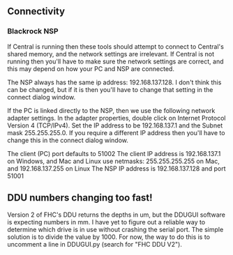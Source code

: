 ## Connectivity

### Blackrock NSP

If Central is running then these tools should attempt to connect to Central's shared memory, and the network settings are irrelevant. If Central is not running then you'll have to make sure the network settings are correct, and this may depend on how your PC and NSP are connected.

The NSP always has the same ip address: 192.168.137.128. I don't think this can be changed, but if it is then you'll have to change that setting in the connect dialog window.

If the PC is linked directly to the NSP, then we use the following network adapter settings. In the adapter properties,  double click on Internet Protocol Version 4 (TCP/IPv4). Set the IP address to be 192.168.137.1 and the Subnet mask 255.255.255.0.  If you require a different IP address then you'll have to change this in the connect dialog window.

The client (PC) port defaults to 51002
The client IP address is 192.168.137.1 on Windows, and Mac and Linux use netmasks: 255.255.255.255 on Mac, and 192.168.137.255 on Linux
The NSP IP address is 192.168.137.128 and port 51001 

## DDU numbers changing too fast!

Version 2 of FHC's DDU returns the depths in um, but the DDUGUI software is expecting numbers in mm. I have yet to figure out a reliable way to determine which drive is in use without crashing the serial port. The simple solution is to divide the value by 1000. For now, the way to do this is to uncomment a line in DDUGUI.py (search for "FHC DDU V2").
